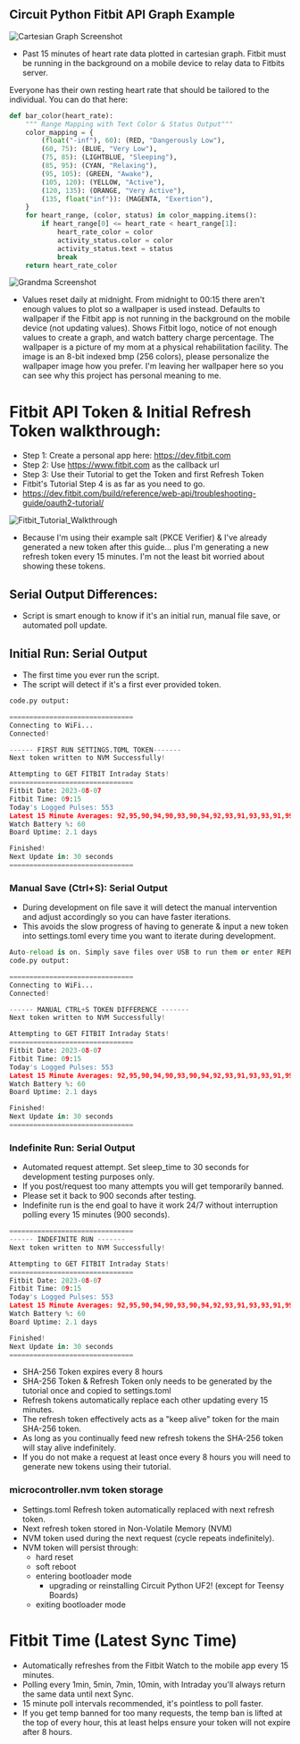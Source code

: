 ## Circuit Python Fitbit API Graph Example

![Cartesian Graph Screenshot](https://raw.githubusercontent.com/DJDevon3/My_Circuit_Python_Projects/main/Boards/espressif/Unexpected%20Maker%20Feather%20S3/3.5%20TFT%20Featherwing/Fitbit%20API%20Graph/screenshots/Relaxing.bmp)
- Past 15 minutes of heart rate data plotted in cartesian graph. Fitbit must be running in the background on a mobile device to relay data to Fitbits server.

Everyone has their own resting heart rate that should be tailored to the individual.  You can do that here:
```py
def bar_color(heart_rate):
    """ Range Mapping with Text Color & Status Output"""
    color_mapping = {
        (float("-inf"), 60): (RED, "Dangerously Low"),
        (60, 75): (BLUE, "Very Low"),
        (75, 85): (LIGHTBLUE, "Sleeping"),
        (85, 95): (CYAN, "Relaxing"),
        (95, 105): (GREEN, "Awake"),
        (105, 120): (YELLOW, "Active"),
        (120, 135): (ORANGE, "Very Active"),
        (135, float("inf")): (MAGENTA, "Exertion"),
    }
    for heart_range, (color, status) in color_mapping.items():
        if heart_range[0] <= heart_rate < heart_range[1]:
            heart_rate_color = color
            activity_status.color = color
            activity_status.text = status
            break
    return heart_rate_color
```

![Grandma Screenshot](https://raw.githubusercontent.com/DJDevon3/My_Circuit_Python_Projects/main/Boards/espressif/Unexpected%20Maker%20Feather%20S3/3.5%20TFT%20Featherwing/Fitbit%20API%20Graph/screenshots/Grandma.bmp)
- Values reset daily at midnight. From midnight to 00:15 there aren't enough values to plot so a wallpaper is used instead. Defaults to wallpaper if the Fitbit app is not running in the background on the mobile device (not updating values). Shows Fitbit logo, notice of not enough values to create a graph, and watch battery charge percentage. The wallpaper is a picture of my mom at a physical rehabilitation facility. The image is an 8-bit indexed bmp (256 colors), please personalize the wallpaper image how you prefer. I'm leaving her wallpaper here so you can see why this project has personal meaning to me.

# Fitbit API Token & Initial Refresh Token walkthrough:
- Step 1: Create a personal app here: https://dev.fitbit.com
- Step 2: Use https://www.fitbit.com as the callback url
- Step 3: Use their Tutorial to get the Token and first Refresh Token
- Fitbit's Tutorial Step 4 is as far as you need to go.
- https://dev.fitbit.com/build/reference/web-api/troubleshooting-guide/oauth2-tutorial/
  
![Fitbit_Tutorial_Walkthrough](https://github.com/DJDevon3/My_Circuit_Python_Projects/assets/49322231/f70ec67f-d06d-4d6f-9823-934fb3936fd9)


- Because I'm using their example salt (PKCE Verifier) & I've already generated a new token after this guide... plus I'm generating a new refresh token every 15 minutes. I'm not the least bit worried about showing these tokens. 

## Serial Output Differences:
- Script is smart enough to know if it's an initial run, manual file save, or automated poll update.

## Initial Run: Serial Output
- The first time you ever run the script.
- The script will detect if it's a first ever provided token.
```py
code.py output:

===============================
Connecting to WiFi...
Connected!

------ FIRST RUN SETTINGS.TOML TOKEN-------
Next token written to NVM Successfully!

Attempting to GET FITBIT Intraday Stats!
===============================
Fitbit Date: 2023-08-07
Fitbit Time: 09:15
Today's Logged Pulses: 553
Latest 15 Minute Averages: 92,95,90,94,90,93,90,94,92,93,91,93,93,91,99
Watch Battery %: 60
Board Uptime: 2.1 days

Finished!
Next Update in: 30 seconds
===============================
```

### Manual Save (Ctrl+S): Serial Output
- During development on file save it will detect the manual intervention and adjust accordingly so you can have faster iterations.
- This avoids the slow progress of having to generate & input a new token into settings.toml every time you want to iterate during development.
```py
Auto-reload is on. Simply save files over USB to run them or enter REPL to disable.
code.py output:

===============================
Connecting to WiFi...
Connected!

------ MANUAL CTRL+S TOKEN DIFFERENCE -------
Next token written to NVM Successfully!

Attempting to GET FITBIT Intraday Stats!
===============================
Fitbit Date: 2023-08-07
Fitbit Time: 09:15
Today's Logged Pulses: 553
Latest 15 Minute Averages: 92,95,90,94,90,93,90,94,92,93,91,93,93,91,99
Watch Battery %: 60
Board Uptime: 2.1 days

Finished!
Next Update in: 30 seconds
===============================
```
### Indefinite Run: Serial Output
- Automated request attempt. Set sleep_time to 30 seconds for development testing purposes only.
- If you post/request too many attempts you will get temporarily banned. 
- Please set it back to 900 seconds after testing.
- Indefinite run is the end goal to have it work 24/7 without interruption polling every 15 minutes (900 seconds).
```py
===============================
------ INDEFINITE RUN -------
Next token written to NVM Successfully!

Attempting to GET FITBIT Intraday Stats!
===============================
Fitbit Date: 2023-08-07
Fitbit Time: 09:15
Today's Logged Pulses: 553
Latest 15 Minute Averages: 92,95,90,94,90,93,90,94,92,93,91,93,93,91,99
Watch Battery %: 60
Board Uptime: 2.1 days

Finished!
Next Update in: 30 seconds
===============================
```

- SHA-256 Token expires every 8 hours
- SHA-256 Token & Refresh Token only needs to be generated by the tutorial once and copied to settings.toml
- Refresh tokens automatically replace each other updating every 15 minutes.
- The refresh token effectively acts as a "keep alive" token for the main SHA-256 token.
- As long as you continually feed new refresh tokens the SHA-256 token will stay alive indefinitely.
- If you do not make a request at least once every 8 hours you will need to generate new tokens using their tutorial.
  
### microcontroller.nvm token storage
- Settings.toml Refresh token automatically replaced with next refresh token.
- Next refresh token stored in Non-Volatile Memory (NVM)
- NVM token used during the next request (cycle repeats indefinitely).
- NVM token will persist through:
  - hard reset
  - soft reboot
  - entering bootloader mode
    - upgrading or reinstalling Circuit Python UF2! (except for Teensy Boards)
  - exiting bootloader mode

# Fitbit Time (Latest Sync Time)
- Automatically refreshes from the Fitbit Watch to the mobile app every 15 minutes.
- Polling every 1min, 5min, 7min, 10min, with Intraday you'll always return the same data until next Sync.
- 15 minute poll intervals recommended, it's pointless to poll faster.
- If you get temp banned for too many requests, the temp ban is lifted at the top of every hour, this at least helps ensure your token will not expire after 8 hours.
